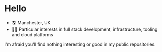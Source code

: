 # Hello 


- 🌎 Manchester, UK
- 👨‍💻 Particular interests in full stack development, infrastructure, tooling and cloud platforms

I'm afraid you'll find nothing interesting or good in my public repositories.
